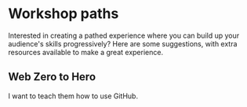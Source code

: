 # Workshop paths

Interested in creating a pathed experience where you can build up your audience's skills progressively? Here are some suggestions, with extra resources available to make a great experience.



## Web Zero to Hero

I want to teach them how to use GitHub.